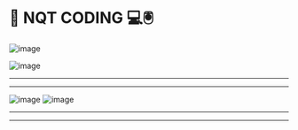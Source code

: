 # 🌟 NQT CODING 💻🖲

![image](https://user-images.githubusercontent.com/77873383/184637818-541533e6-74fb-43b9-b1a0-b2e1106451e8.png)

![image](https://user-images.githubusercontent.com/77873383/184637840-ef80ecc3-be28-47ec-a2f3-d5b2add770a0.png)

---
---

![image](https://user-images.githubusercontent.com/77873383/185046701-9b1fe898-171a-41c5-9107-1d1f2ffe9be1.png)
![image](https://user-images.githubusercontent.com/77873383/185046710-0ae857e4-716a-4ea8-ae06-281b79c9e191.png)

---
---


